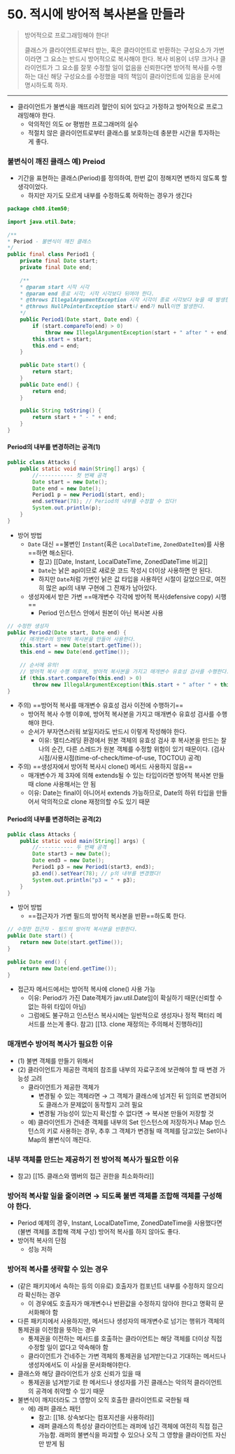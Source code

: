# 50. 적시에 방어적 복사본을 만들라

> 방어적으로 프로그래밍해야 한다!
>
> 클래스가 클라이언트로부터 받는, 혹은 클라이언트로 반환하는 구성요소가 가변이라면
> 그 요소는 반드시 방어적으로 복사해야 한다.
> 복사 비용이 너무 크거나 클라이언트가 그 요소를 잘못 수정할 일이 없음을 신뢰한다면
> 방어적 복사를 수행하는 대신 해당 구성요소를 수정했을 때의 책임이 클라이언트에 있음을 문서에 명시하도록 하자.

- - - 
* 클라이언트가 불변식을 깨뜨리려 혈안이 되어 있다고 가정하고 방어적으로 프로그래밍해야 한다.
    * 악의적인 의도 or 평범한 프로그래머의 실수
    * 적절치 않은 클라이언트로부터 클래스를 보호하는데 충분한 시간을 투자하는 게 좋다.
### 불변식이 깨진 클래스 예) Preiod
* 기간을 표현하는 클래스(Period)를 정의하여, 한번 값이 정해지면 변하지 않도록 할 생각이었다.
    * 하지만 자기도 모르게 내부를 수정하도록 허락하는 경우가 생긴다
```java
package ch08.item50;  
  
import java.util.Date;  
  
/**  
* Period - 불변식이 꺠진 클래스  
*/  
public final class Period1 {  
	private final Date start;  
	private final Date end;  
	  
	/**  
	* @param start 시작 시각  
	* @param end 종료 시각; 시작 시각보다 뒤여야 한다.  
	* @throws IllegalArgumentException 시작 시각이 종료 시각보다 늦을 때 발생한다.  
	* @throws NullPointerException start나 end가 null이면 발생한다.  
	*/  
	public Period1(Date start, Date end) {  
		if (start.compareTo(end) > 0)  
			throw new IllegalArgumentException(start + " after " + end);  
		this.start = start;  
		this.end = end;  
	}  
	  
	public Date start() {  
		return start;  
	}  
	public Date end() {  
		return end;  
	}  
	  
	public String toString() {  
		return start + " - " + end;  
	}  
}
```
#### Period의 내부를 변경하려는 공격(1)
```java
public class Attacks {  
	public static void main(String[] args) {  
		//----------- 첫 번째 공격  
		Date start = new Date();  
		Date end = new Date();  
		Period1 p = new Period1(start, end);  
		end.setYear(78); // Period의 내부를 수정할 수 있다!  
		System.out.println(p);    
	}
}
```
* 방어 방법
    * `Date` 대신 ==불변인 `Instant`(혹은 `LocalDateTime`, `ZonedDateItem`)를 사용==하면 해소된다.
        * 참고) [[Date, Instant, LocalDateTime, ZonedDateTime 비교]]
        * `Date`는 낡은 api이므로 새로운 코드 작성시 더이상 사용하면 안 된다.
        * 하지만 `Date`처럼 가변인 낡은 값 타입을 사용하던 시절이 길었으므로, 여전히 많은 api의 내부 구현에 그 잔재가 남아있다.
    * 생성자에서 받은 가변 ==매개변수 각각에 방어적 복사(defensive copy) 시행==
        * Period 인스턴스 안에서 원본이 아닌 복사본 사용
```java
// 수정한 생성자  
public Period2(Date start, Date end) {  
	// 매개변수의 방어적 복사본을 만들어 사용한다.  
	this.start = new Date(start.getTime());  
	this.end = new Date(end.getTime());  
	
	// 순서에 유의!
	// 방어적 복사 수행 이후에, 방아적 복사본을 가지고 매개변수 유효성 검사를 수행한다.  
	if (this.start.compareTo(this.end) > 0)  
		throw new IllegalArgumentException(this.start + " after " + this.end);  
}
```
* 주의) ==방어적 복사를 매개변수 유효성 검사 이전에 수행하기==
    * 방어적 복사 수행 이후에, 방어적 복사본을 가지고 매개변수 유효성 검사를 수행해야 한다.
    * 순서가 부자연스러워 보일지라도 반드시 이렇게 작성해야 한다.
        * 이유: 멀티스레딩 환경에서 원본 객체의 유효성 검사 후 복사본을 만드는 찰나의 순간, 다른 스레드가 원본 객체를 수정할 위험이 있기 때문이다. (검사시점/사용시점(time-of-check/time-of-use, TOCTOU) 공격)
* 주의) ==생성자에서 방어적 복사시 clone() 메서드 사용하지 않음==
    * 매개변수가 제 3자에 의해 extends될 수 있는 타입이라면 방어적 복사본 만들 때 clone 사용해서는 안 됨
    * 이유: Date는 final이 아니어서 extends 가능하므로, Date의 하위 타입을 만들어서 악의적으로 clone 재정의할 수도 있기 때문
#### Period의 내부를 변경하려는 공격(2)
```java
public class Attacks {  
	public static void main(String[] args) {  
		//----------- 두 번째 공격  
		Date start3 = new Date();  
		Date end3 = new Date();  
		Period1 p3 = new Period1(start3, end3);  
		p3.end().setYear(78); // p의 내부를 변경했다!  
		System.out.println("p3 = " + p3);
	}
}
```
* 방어 방법
    * ==접근자가 가변 필드의 방어적 복사본을 반환==하도록 한다.
```java
// 수정한 접근자 - 필드의 방어적 복사본을 반환한다.  
public Date start() {  
	return new Date(start.getTime());  
}  
  
public Date end() {  
	return new Date(end.getTime());  
}
```
* 접근자 메서드에서는 방어적 복사에 clone() 사용 가능
    * 이유: Period가 가진 Date객체가 jav.util.Date임이 확실하기 때문(신뢰할 수 없는 하위 타입이 아님)
    * 그럼에도 불구하고 인스턴스 복사시에는 일반적으로 생성자나 정적 팩터리 메서드를 쓰는게 좋다. 참고) [[13. clone 재정의는 주의해서 진행하라]]

### 매개변수 방어적 복사가 필요한 이유
* (1) 불변 객체를 만들기 위해서
* (2) 클라이언트가 제공한 객체의 참조를 내부의 자료구조에 보관해야 할 때 변경 가능성 고려
    * 클라이언트가 제공한 객체가
        * 변경될 수 있는 객체라면 → 그 객체가 클래스에 넘겨진 뒤 임의로 변경되어도 클래스가 문제없이 동작할지 고려 필요
        * 변경될 가능성이 있는지 확신할 수 없다면 → 복사본 만들어 저장할 것
    * 예) 클라이언트가 건네준 객체를 내부의 Set 인스턴스에 저장하거나 Map 인스턴스의 키로 사용하는 경우, 추후 그 객체가 변경될 때 객체를 담고있는 Set이나 Map의 불변식이 깨진다.
### 내부 객체를 만드는 제공하기 전 방어적 복사가 필요한 이유
* 참고) [[15. 클래스와 멤버의 접근 권한을 최소화하라]]

### 방어적 복사할 일을 줄이려면 → 되도록 불변 객체를 조합해 객체를 구성해야 한다.
* Period 예제의 경우, Instant, LocalDateTime, ZonedDateTime을 사용했다면(불변 객체를 조합해 객체 구성) 방어적 복사를 하지 않아도 좋다.
* 방어적 복사의 단점
    * 성능 저하
### 방어적 복사를 생략할 수 있는 경우
* (같은 패키지에서 속하는 등의 이유로) 호출자가 컴포넌트 내부를 수정하지 않으리라 확신하는 경우
    * 이 경우에도 호출자가 매개변수나 반환값을 수정하지 않아야 한다고 명확히 문서화해야 함
* 다른 패키지에서 사용하지만, 메서드나 생성자의 매개변수로 넘기는 행위가 객체의 통제권을 이전함을 뜻하는 경우
    * 통제권을 이전하는 메서드를 호출하는 클라이언트는 해당 객체를 더이상 직접 수정할 일이 없다고 약속해야 함
    * 클라이언트가 건네주는 가변 객체의 통제권을 넘겨받는다고 기대하는 메서드나 생성자에서도 이 사실을 문서화해야한다.
* 클래스와 해당 클라이언트가 상호 신뢰가 있을 때
    * 통제권을 넘겨받기로 한 메서드나 생성자를 가진 클래스는 악의적 클라이언트의 공격에 취약할 수 있기 때문
* 불변식이 깨지더라도 그 영향이 오직 호출한 클라이언트로 국한될 때
    * 에) 래퍼 클래스 패턴
        * 참고: [[18. 상속보다는 컴포지션을 사용하라]]
        * 래퍼 클래스의 특성상 클라이언트는 래퍼에 넘긴 객체에 여전히 직접 접근 가능함. 래퍼의 불변식을 파괴할 수 있으나 오직 그 영향을 클라이언트 자신만 받게 됨